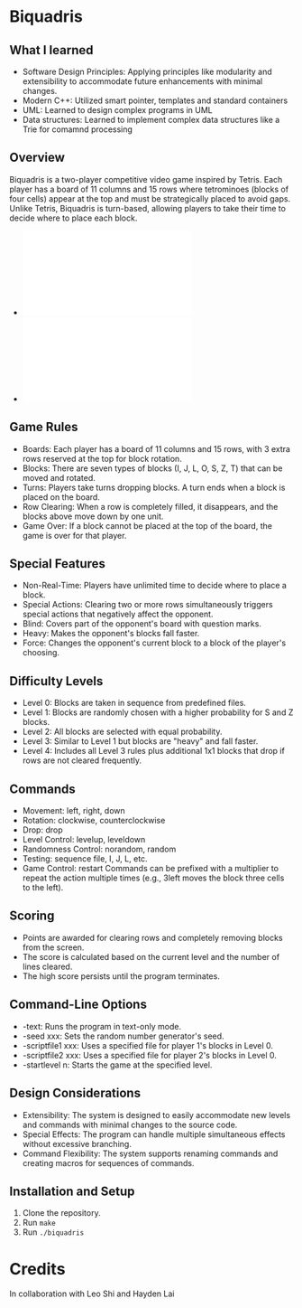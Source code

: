 # Biquadris

## What I learned
  - Software Design Principles: Applying principles like modularity and extensibility to accommodate future enhancements with minimal changes.
  - Modern C++: Utilized smart pointer, templates and standard containers
  - UML: Learned to design complex programs in UML
  - Data structures: Learned to implement complex data structures like a Trie for comamnd processing


## Overview
Biquadris is a two-player competitive video game inspired by Tetris. Each player has a board of 11 columns and 15 rows where tetrominoes (blocks of four cells) appear at the top and must be strategically placed to avoid gaps. Unlike Tetris, Biquadris is turn-based, allowing players to take their time to decide where to place each block. 
- ![The detailed instructions](./doc/instructions.pdf)
- ![The explanation for design decision](./doc/design.pdf) 

## Game Rules
  - Boards: Each player has a board of 11 columns and 15 rows, with 3 extra rows reserved at the top for block rotation.
  - Blocks: There are seven types of blocks (I, J, L, O, S, Z, T) that can be moved and rotated.
  - Turns: Players take turns dropping blocks. A turn ends when a block is placed on the board.
  - Row Clearing: When a row is completely filled, it disappears, and the blocks above move down by one unit.
  - Game Over: If a block cannot be placed at the top of the board, the game is over for that player.

## Special Features
  - Non-Real-Time: Players have unlimited time to decide where to place a block.
  - Special Actions: Clearing two or more rows simultaneously triggers special actions that negatively affect the opponent.
  - Blind: Covers part of the opponent's board with question marks.
  - Heavy: Makes the opponent's blocks fall faster.
  - Force: Changes the opponent's current block to a block of the player's choosing.

## Difficulty Levels
  - Level 0: Blocks are taken in sequence from predefined files.
  - Level 1: Blocks are randomly chosen with a higher probability for S and Z blocks.
  - Level 2: All blocks are selected with equal probability.
  - Level 3: Similar to Level 1 but blocks are "heavy" and fall faster.
  - Level 4: Includes all Level 3 rules plus additional 1x1 blocks that drop if rows are not cleared frequently.

## Commands
  - Movement: left, right, down
  - Rotation: clockwise, counterclockwise
  - Drop: drop
  - Level Control: levelup, leveldown
  - Randomness Control: norandom, random
  - Testing: sequence file, I, J, L, etc.
  - Game Control: restart
Commands can be prefixed with a multiplier to repeat the action multiple times (e.g., 3left moves the block three cells to the left).

## Scoring
  - Points are awarded for clearing rows and completely removing blocks from the screen.
  - The score is calculated based on the current level and the number of lines cleared.
  - The high score persists until the program terminates.

## Command-Line Options
  - -text: Runs the program in text-only mode.
  - -seed xxx: Sets the random number generator's seed.
  - -scriptfile1 xxx: Uses a specified file for player 1's blocks in Level 0.
  - -scriptfile2 xxx: Uses a specified file for player 2's blocks in Level 0.
  - -startlevel n: Starts the game at the specified level.

## Design Considerations
  - Extensibility: The system is designed to easily accommodate new levels and commands with minimal changes to the source code.
  - Special Effects: The program can handle multiple simultaneous effects without excessive branching.
  - Command Flexibility: The system supports renaming commands and creating macros for sequences of commands.

## Installation and Setup
1. Clone the repository.
2. Run `make`
3. Run `./biquadris`

# Credits
In collaboration with Leo Shi and Hayden Lai
